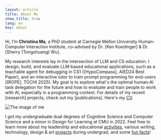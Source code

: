 ```yaml
---
layout: article
title: About Me
show_title: true
lang: en
key: about
---
```


<!--more-->

<div class="grid-containre">
  <div class="grid grid--p-3">
  <div class="cell cell--12 cell--md-auto">
    <div>
      <p markdown="1"> Hi, I’m <b>Christina Ma</b>, a PhD student at Carnegie Mellon University Human-Computer Interaction Institute, co-advised by Dr. [Ken Koedinger] & Dr. [Sherry (Tongshuang) Wu].
      </p>
      <p markdown="1"> My research interests lay in the intersection of LLM and CS education. I design, build, and evaluate LLM‑based educational applications, such as a teachable agent for debugging in CS1 ([HypoCompass], AIED24 Best Paper), and an interactive tutor to train prompt programming for end-users ([ROPE], TOCHI 2025). My goal is to explore what's the optimal human‑AI task delegation for the future and how to evaluate and train people to work with AI, especially in a programming context.
      For details of my recent [research] projects, check out my [publications].
      Here's my <a href="/assets/Christina_Ma_CV.pdf">CV</a>. 
      </p>
    </div>
  </div>
  
  <div class="cell cell--12 cell--md-4">
    <img src="/assets/images/CM-circle.png" alt="The image of me">
  </div>
  
  </div>
  </div>
  <!-- I have explored different ways of interaction to minimize risks and maximize the effectiveness of LLM, an in-house LLM TA assistant in answering student questions ([AI-TA]) -->

  I got my undergraduate dual degrees of Cognitive Science and Computer Science and a minor in Design for Learning at CMU in 2022. Feel free to learn more about my leadership and educational [activities][activity], various writing, technology, design & art [projects][portfolio] during undergrad, and some [fun facts][fun]!

  [research]: research
  [activity]: activity
  [portfolio]: portfolio_undergrad
  [fun]: funfact

[Ken Koedinger]: https://hcii.cmu.edu/people/ken-koedinger
[Sherry (Tongshuang) Wu]: https://www.cs.cmu.edu/~sherryw/index.html
<!-- [AI-TA]: https://arxiv.org/abs/2311.02775 -->
[HypoCompass]: https://doi.org/10.1007/978-3-031-64302-6_19
[ROPE]: https://dl.acm.org/doi/10.1145/3731756
[publications]: https://scholar.google.com/citations?user=3EAMFQIAAAAJ&hl=en
